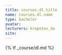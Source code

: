 ```yaml
---
title: courses.dl.title
name: courses.dl.name
type: bachelor
avatar:
lecturers: kropotov_da
site: 
---
```


{% tf _course/dl.md %}
